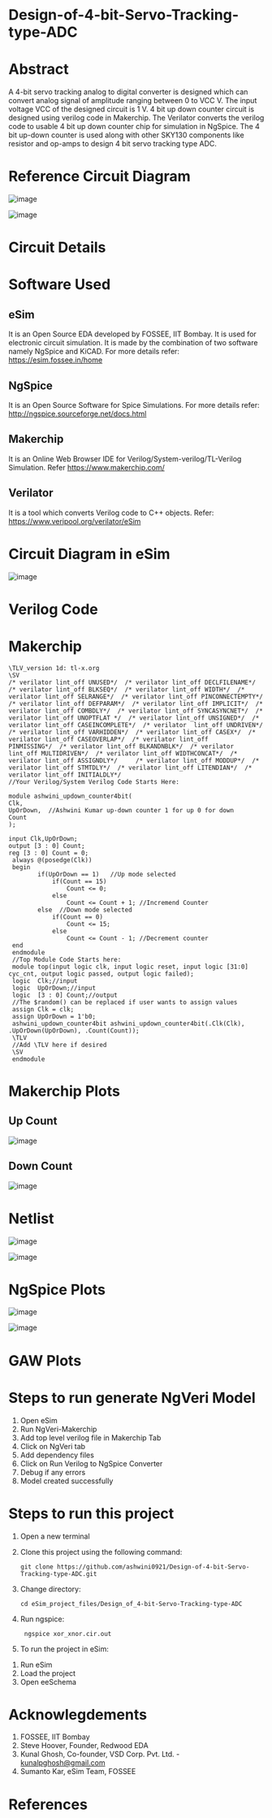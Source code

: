 # Design-of-4-bit-Servo-Tracking-type-ADC

# Abstract

A 4-bit servo tracking analog to digital converter is designed which can convert analog signal of amplitude ranging between 0 to VCC V. The input voltage VCC of the designed circuit is 1 V. 4 bit up down counter circuit is designed using verilog code in Makerchip. The Verilator converts the verilog code to usable 4 bit up down counter chip for simulation in NgSpice. The 4 bit up-down counter is used along with other SKY130 components like resistor and op-amps to design 4 bit servo tracking type ADC.

# Reference Circuit Diagram

![image](https://user-images.githubusercontent.com/111654188/194091491-e2120bf8-abbf-48e7-9eab-7db39a4eb186.png)

![image](https://user-images.githubusercontent.com/111654188/194091590-6aa15d46-c45e-4b4d-8123-7f0b0de1ddc9.png)

# Circuit Details

# Software Used

## eSim

It is an Open Source EDA developed by FOSSEE, IIT Bombay. It is used for electronic circuit simulation. It is made by the combination of two software namely NgSpice and KiCAD.
For more details refer:
https://esim.fossee.in/home

## NgSpice

It is an Open Source Software for Spice Simulations. For more details refer:
http://ngspice.sourceforge.net/docs.html

## Makerchip

It is an Online Web Browser IDE for Verilog/System-verilog/TL-Verilog Simulation. Refer
https://www.makerchip.com/

## Verilator

It is a tool which converts Verilog code to C++ objects. Refer: https://www.veripool.org/verilator/eSim

# Circuit Diagram in eSim

![image](https://user-images.githubusercontent.com/111654188/194233346-bcc6ff69-8f89-462e-bdac-a90dd2e5e3ba.png)

# Verilog Code

# Makerchip

    \TLV_version 1d: tl-x.org
    \SV
    /* verilator lint_off UNUSED*/  /* verilator lint_off DECLFILENAME*/  /* verilator lint_off BLKSEQ*/  /* verilator lint_off WIDTH*/  /* verilator lint_off SELRANGE*/  /* verilator lint_off PINCONNECTEMPTY*/  /* verilator lint_off DEFPARAM*/  /* verilator lint_off IMPLICIT*/  /* verilator lint_off COMBDLY*/  /* verilator lint_off SYNCASYNCNET*/  /* verilator lint_off UNOPTFLAT */  /* verilator lint_off UNSIGNED*/  /* verilator lint_off CASEINCOMPLETE*/  /* verilator  lint_off UNDRIVEN*/  /* verilator lint_off VARHIDDEN*/  /* verilator lint_off CASEX*/  /* verilator lint_off CASEOVERLAP*/  /* verilator lint_off     PINMISSING*/  /* verilator lint_off BLKANDNBLK*/  /* verilator lint_off MULTIDRIVEN*/  /* verilator lint_off WIDTHCONCAT*/  /* verilator lint_off ASSIGNDLY*/     /* verilator lint_off MODDUP*/  /* verilator lint_off STMTDLY*/  /* verilator lint_off LITENDIAN*/  /* verilator lint_off INITIALDLY*/ 
    //Your Verilog/System Verilog Code Starts Here:

    module ashwini_updown_counter4bit(
    Clk,
    UpOrDown,  //Ashwini Kumar up-down counter 1 for up 0 for down
    Count
    );
    
    input Clk,UpOrDown;
    output [3 : 0] Count;
    reg [3 : 0] Count = 0;  
     always @(posedge(Clk))
     begin
            if(UpOrDown == 1)   //Up mode selected
                if(Count == 15)
                    Count <= 0;
                else
                    Count <= Count + 1; //Incremend Counter
            else  //Down mode selected
                if(Count == 0)
                    Count <= 15;
                else
                    Count <= Count - 1; //Decrement counter
     end   
     endmodule
     //Top Module Code Starts here:
     module top(input logic clk, input logic reset, input logic [31:0] cyc_cnt, output logic passed, output logic failed);
     logic  Clk;//input
     logic  UpOrDown;//input
     logic  [3 : 0] Count;//output
     //The $random() can be replaced if user wants to assign values
     assign Clk = clk;
     assign UpOrDown = 1'b0;
     ashwini_updown_counter4bit ashwini_updown_counter4bit(.Clk(Clk), .UpOrDown(UpOrDown), .Count(Count));
     \TLV
     //Add \TLV here if desired                                     
     \SV
     endmodule

# Makerchip Plots

## Up Count

![image](https://user-images.githubusercontent.com/111654188/194245746-8f000f2a-f53b-4c1c-a4e4-2905b97647f4.png)

## Down Count

![image](https://user-images.githubusercontent.com/111654188/194245244-1b68f937-72f8-4f1d-b483-fb76f382fc15.png)

# Netlist

![image](https://user-images.githubusercontent.com/111654188/194375805-48975c66-c75e-4c05-a468-5647711157eb.png)

![image](https://user-images.githubusercontent.com/111654188/194375871-3b4f58ec-680a-4cb2-91ca-a8935960fbcf.png)

# NgSpice Plots

![image](https://user-images.githubusercontent.com/111654188/194373619-11f1ff78-a4f0-40ba-85fd-cfdbf2e01219.png)

![image](https://user-images.githubusercontent.com/111654188/194373726-78fb7ff7-21dc-4f7b-9ff5-852b59732b2f.png)

# GAW Plots

# Steps to run generate NgVeri Model


1. Open eSim
2. Run NgVeri-Makerchip
3. Add top level verilog file in Makerchip Tab
4. Click on NgVeri tab
5. Add dependency files
6. Click on Run Verilog to NgSpice Converter
7. Debug if any errors
8. Model created successfully

# Steps to run this project


1. Open a new terminal
2. Clone this project using the following command:

       git clone https://github.com/ashwini0921/Design-of-4-bit-Servo-Tracking-type-ADC.git
3. Change directory:

       cd eSim_project_files/Design_of_4-bit-Servo-Tracking-type-ADC
4. Run ngspice:

        ngspice xor_xnor.cir.out
5. To run the project in eSim:

1)  Run eSim
2)  Load the project
3)  Open eeSchema

# Acknowlegdements

1. FOSSEE, IIT Bombay
2. Steve Hoover, Founder, Redwood EDA
3. Kunal Ghosh, Co-founder, VSD Corp. Pvt. Ltd. - kunalpghosh@gmail.com
4. Sumanto Kar, eSim Team, FOSSEE

# References

